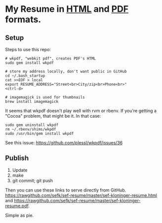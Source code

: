 My Resume in [HTML][h] and [PDF][p] formats.
=============================

  [h]: http://sef.kloninger.com/f/sk-resume.html
  [p]: http://sef.kloninger.com/f/sk-resume.pdf


## Setup

Steps to use this repo:

    # wkpdf, "webkit pdf", creates PDF's HTML
    sudo gem install wkpdf

    # store my address locally, don't want public in GitHub
    cd ~/.bash_startup
    cat >>EOF > local
    export RESUME_ADDRESS="Street<br>City/zip<br>Phone<br>"
    <ctrl-d>

    # imagemagick is used for thumbnails
    brew install imagemagick

It seems that wkpdf doesn't play well with rvm or rbenv.  If you're
getting a "Cocoa" problem, that might be it.  In that case:

    sudo gem uninstall wkpdf
    rm ~/.rbenv/shims/wkpdf
    sudo /usr/bin/gem install wkpdf

See this issue: <https://github.com/plessl/wkpdf/issues/36>


## Publish

1. Update
2. make
3. git commit; git push

Then you can use these links to serve directly from GitHub.
<https://rawgithub.com/sefk/sef-resume/master/sef-kloninger-resume.html> and 
<https://rawgithub.com/sefk/sef-resume/master/sef-kloninger-resume.pdf>.

Simple as pie.

